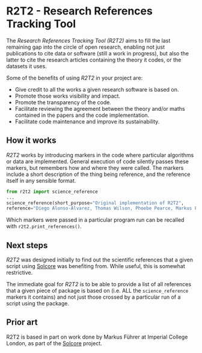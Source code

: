 # R2T2 - Research References Tracking Tool

The *Research References Tracking Tool (R2T2)* aims to fill the last remaining gap into the circle of open research, enabling not just publications to cite data or software (still a work in progress), but also the latter to cite the research articles containing the theory it codes, or the datasets it uses.

Some of the benefits of using *R2T2* in your project are:

- Give credit to all the works a given research software is based on.
- Promote those works visibility and impact.
- Promote the transparency of the code.
- Facilitate reviewing the agreement between the theory and/or maths contained in the papers and the code implementation.
- Facilitate code maintenance and improve its sustainability.

## How it works

*R2T2* works by introducing markers in the code where particular algorithms or data are implemented. General execution of code silently passes these markers, but remembers how and where they were called. The markers include a short description of the thing being reference, and the reference itself in any sensible format.

```python
from r2t2 import science_reference
...
science_reference(short_purpose="Original implementation of R2T2", 
reference="Diego Alonso-Álvarez, Thomas Wilson, Phoebe Pearce, Markus Führer, Daniel Farrell, & Nicholas Ekins-Daukes. (2018, February 27). Solcore (Version 5.1.0). Zenodo. http://doi.org/10.5281/zenodo.1185316")
```

Which markers were passed in a particular program run can be recalled with `r2t2.print_references()`. 

## Next steps

*R2T2* was designed initially to find out the scientific references that a given script using [Solcore](https://github.com/qpv-research-group/solcore5) was benefiting from. While useful, this is somewhat restrictive.

The immediate goal for *R2T2* is to be able to provide a list of all references that a given piece of package is based on (i.e. ALL the `science_reference` markers it contains) and not just those crossed by a particular run of a script using the package. 

## Prior art

R2T2 is based in part on work done by Markus Führer at Imperial College London, as part of the [Solcore](https://github.com/qpv-research-group/solcore5) project.